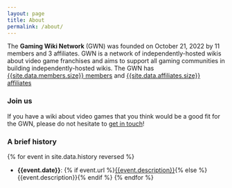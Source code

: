 ```yaml
---
layout: page
title: About
permalink: /about/
---
```


The **Gaming Wiki Network** (GWN) was founded on October 21, 2022 by 11 members and 3 affiliates. GWN is a network of independently-hosted wikis about video game franchises and aims to support all gaming communities in building independently-hosted wikis. The GWN has [{{site.data.members.size}} members]({{site.baseurl}}/members) and [{{site.data.affiliates.size}} affiliates]({{site.baseurl}}/affiliates)

### Join us

If you have a wiki about video games that you think would be a good fit for the GWN, please do not hesitate to [get in touch]({{site.baseurl}}/join)!

### A brief history

{% for event in site.data.history reversed %}
- **{{event.date}}**: {% if event.url %}[{{event.description}}]({{event.url}}){% else %}{{event.description}}{% endif %}
{% endfor %}
